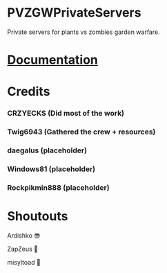 # PVZGWPrivateServers

Private servers for plants vs zombies garden warfare.

# [Documentation ](https://github.com/Twig6943/PVZGWPrivateServers/tree/main/docs)

# Credits

### CRZYECKS (Did most of the work)

### Twig6943 (Gathered the crew + resources)

### daegalus (placeholder) 

### Windows81 (placeholder)

### Rockpikmin888 (placeholder)

# Shoutouts

Ardishko 😎

ZapZeus 🐻

misyltoad 🐸
